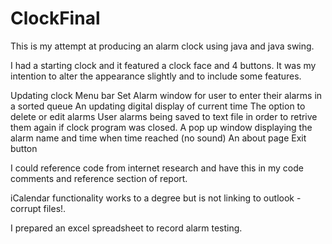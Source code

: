 # ClockFinal

This is my attempt at producing an alarm clock using java and java swing.

I had a starting clock and it featured a clock face and 4 buttons.  It was my intention to alter the appearance slightly and to include some features.

Updating clock
Menu bar
Set Alarm window for user to enter their alarms in a sorted queue
An updating digital display of current time
The option to delete or edit alarms
User alarms being saved to text file in order to retrive them again if clock program was closed.
A pop up window displaying the alarm name and time when time reached (no sound)
An about page
Exit button

I could reference code from internet research and have this in my code comments and reference section of report.

iCalendar functionality works to a degree but is not linking to outlook - corrupt files!.

I prepared an excel spreadsheet to record alarm testing.
